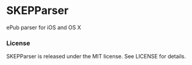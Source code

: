 # SKEPParser
ePub parser for iOS and OS X 

### License
SKEPParser is released under the MIT license. See LICENSE for details.

